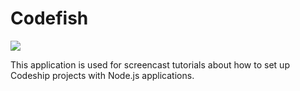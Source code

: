 Codefish
======================
![](https://codeship.com/projects/138458/status?branch=master)

This application is used for screencast tutorials about how to set up Codeship projects with Node.js applications.

